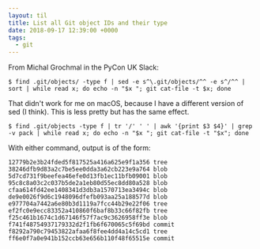 ```yaml
---
layout: til
title: List all Git object IDs and their type
date: 2018-09-17 12:39:00 +0000
tags:
  - git
---
```


From Michal Grochmal in the PyCon UK Slack:

```console
$ find .git/objects/ -type f | sed -e s^\.git/objects/^^ -e s^/^^ | sort | while read x; do echo -n "$x "; git cat-file -t $x; done
```

That didn't work for me on macOS, because I have a different version of sed (I think).
This is less pretty but has the same effect.

```console
$ find .git/objects -type f | tr '/' ' ' | awk '{print $3 $4}' | grep -v pack | while read x; do echo -n "$x "; git cat-file -t "$x"; done
```

With either command, output is of the form:

```
12779b2e3b24fded5f817525a416a625e9f1a356 tree
38246dfb9d83a2c7be5ee0dda3a62cb223e9a764 blob
5d7cd731f9beefea46efe0d13fb1ec11bfb09001 blob
95c8c8a03c2c037b5de2a1eb80d55ec8dd80a528 blob
cfaa614fd42ee1408341d3db3a1570713ea3494c blob
de9e0026f9d6c1948096dfefb093aa25a188577d blob
e977704a7442a6e80b3d1119a7fcc44b29e22f06 tree
ef2fc0e9ecc83352a410860f6baf8b33c66f82fb tree
f25c461b1674c1d67146f57f7ac9c3626958ff3e blob
f741f48754937179332d2f1fb6f670065c5f69bd commit
f8292a790c79453822afaa6f8fee4dd4a14c5cd1 tree
ff6e0f7a0e941b152ccb63e656b110f48f65515e commit
```
